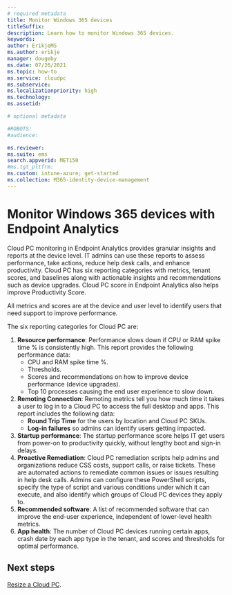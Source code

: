 ```yaml
---
# required metadata
title: Monitor Windows 365 devices
titleSuffix:
description: Learn how to monitor Windows 365 devices.
keywords:
author: ErikjeMS 
ms.author: erikje
manager: dougeby
ms.date: 07/26/2021
ms.topic: how-to
ms.service: cloudpc
ms.subservice:
ms.localizationpriority: high
ms.technology:
ms.assetid: 

# optional metadata

#ROBOTS:
#audience:

ms.reviewer: 
ms.suite: ems
search.appverid: MET150
#ms.tgt_pltfrm:
ms.custom: intune-azure; get-started
ms.collection: M365-identity-device-management
---
```


# Monitor Windows 365 devices with Endpoint Analytics

Cloud PC monitoring in Endpoint Analytics provides granular insights and reports at the device level. IT admins can use these reports to assess performance, take actions, reduce help desk calls, and enhance productivity. Cloud PC has six reporting categories with metrics, tenant scores, and baselines along with actionable insights and recommendations such as device upgrades. Cloud PC score in Endpoint Analytics also helps improve Productivity Score.

All metrics and scores are at the device and user level to identify users that need support to improve performance.

The six reporting categories for Cloud PC are:

1. **Resource performance**: Performance slows down if CPU or RAM spike time % is consistently high. This report provides the following performance data:
    - CPU and RAM spike time %.
    - Thresholds.
    - Scores and recommendations on how to improve device performance (device upgrades).
    - Top 10 processes causing the end user experience to slow down.
2. **Remoting Connection**: Remoting metrics tell you how much time it takes a user to log in to a Cloud PC to access the full desktop and apps. This report includes the following data:
    - **Round Trip Time** for the users by location and Cloud PC SKUs.
    - **Log-in failures** so admins can identify users getting impacted.
3. **Startup performance**: The startup performance score helps IT get users from power-on to productivity quickly, without lengthy boot and sign-in delays.
4. **Proactive Remediation**: Cloud PC remediation scripts help admins and organizations reduce CSS costs, support calls, or raise tickets. These are automated actions to remediate common issues or issues resulting in help desk calls. Admins can configure these PowerShell scripts, specify the type of script and various conditions under which it can execute, and also identify which groups of Cloud PC devices they apply to.
5. **Recommended software**: A list of recommended software that can improve the end-user experience, independent of lower-level health metrics.
6. **App health**: The number of Cloud PC devices running certain apps, crash date by each app type in the tenant, and scores and thresholds for optimal performance.

<!-- ########################## -->
## Next steps

[Resize a Cloud PC](resize-cloud-pc.md).
